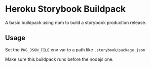 # Heroku Storybook Buildpack

A basic buildpack using npm to build a storybook production release.

## Usage

Set the `PKG_JSON_FILE` env var to a path like `.storybook/package.json`

Make sure this buildpack runs before the nodejs one.
